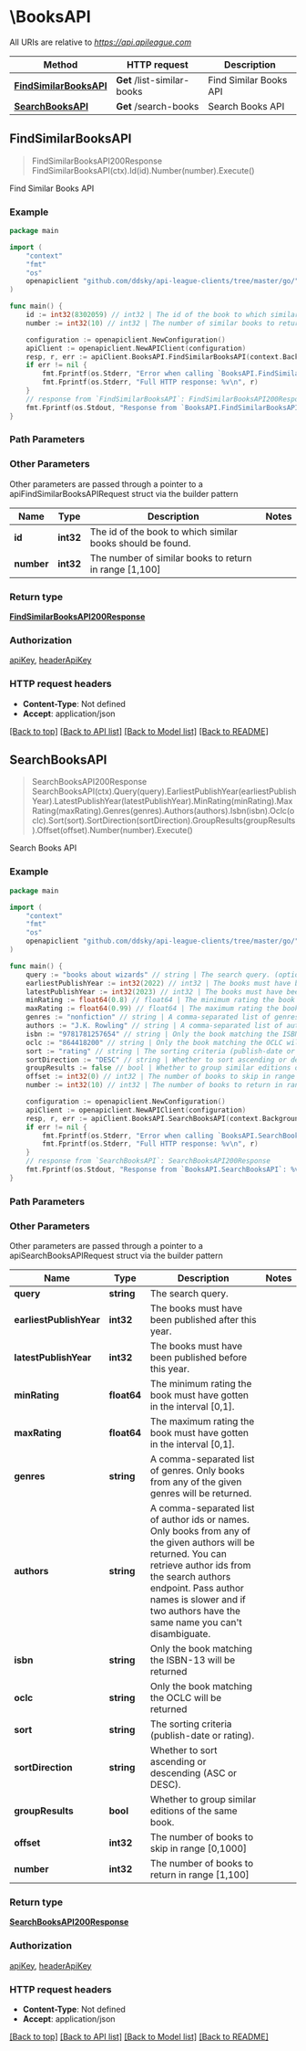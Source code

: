 # \BooksAPI

All URIs are relative to *https://api.apileague.com*

Method | HTTP request | Description
------------- | ------------- | -------------
[**FindSimilarBooksAPI**](BooksAPI.md#FindSimilarBooksAPI) | **Get** /list-similar-books | Find Similar Books API
[**SearchBooksAPI**](BooksAPI.md#SearchBooksAPI) | **Get** /search-books | Search Books API



## FindSimilarBooksAPI

> FindSimilarBooksAPI200Response FindSimilarBooksAPI(ctx).Id(id).Number(number).Execute()

Find Similar Books API



### Example

```go
package main

import (
	"context"
	"fmt"
	"os"
	openapiclient "github.com/ddsky/api-league-clients/tree/master/go/"
)

func main() {
	id := int32(8302059) // int32 | The id of the book to which similar books should be found.
	number := int32(10) // int32 | The number of similar books to return in range [1,100] (optional)

	configuration := openapiclient.NewConfiguration()
	apiClient := openapiclient.NewAPIClient(configuration)
	resp, r, err := apiClient.BooksAPI.FindSimilarBooksAPI(context.Background()).Id(id).Number(number).Execute()
	if err != nil {
		fmt.Fprintf(os.Stderr, "Error when calling `BooksAPI.FindSimilarBooksAPI``: %v\n", err)
		fmt.Fprintf(os.Stderr, "Full HTTP response: %v\n", r)
	}
	// response from `FindSimilarBooksAPI`: FindSimilarBooksAPI200Response
	fmt.Fprintf(os.Stdout, "Response from `BooksAPI.FindSimilarBooksAPI`: %v\n", resp)
}
```

### Path Parameters



### Other Parameters

Other parameters are passed through a pointer to a apiFindSimilarBooksAPIRequest struct via the builder pattern


Name | Type | Description  | Notes
------------- | ------------- | ------------- | -------------
 **id** | **int32** | The id of the book to which similar books should be found. | 
 **number** | **int32** | The number of similar books to return in range [1,100] | 

### Return type

[**FindSimilarBooksAPI200Response**](FindSimilarBooksAPI200Response.md)

### Authorization

[apiKey](../README.md#apiKey), [headerApiKey](../README.md#headerApiKey)

### HTTP request headers

- **Content-Type**: Not defined
- **Accept**: application/json

[[Back to top]](#) [[Back to API list]](../README.md#documentation-for-api-endpoints)
[[Back to Model list]](../README.md#documentation-for-models)
[[Back to README]](../README.md)


## SearchBooksAPI

> SearchBooksAPI200Response SearchBooksAPI(ctx).Query(query).EarliestPublishYear(earliestPublishYear).LatestPublishYear(latestPublishYear).MinRating(minRating).MaxRating(maxRating).Genres(genres).Authors(authors).Isbn(isbn).Oclc(oclc).Sort(sort).SortDirection(sortDirection).GroupResults(groupResults).Offset(offset).Number(number).Execute()

Search Books API



### Example

```go
package main

import (
	"context"
	"fmt"
	"os"
	openapiclient "github.com/ddsky/api-league-clients/tree/master/go/"
)

func main() {
	query := "books about wizards" // string | The search query. (optional)
	earliestPublishYear := int32(2022) // int32 | The books must have been published after this year. (optional)
	latestPublishYear := int32(2023) // int32 | The books must have been published before this year. (optional)
	minRating := float64(0.8) // float64 | The minimum rating the book must have gotten in the interval [0,1]. (optional)
	maxRating := float64(0.99) // float64 | The maximum rating the book must have gotten in the interval [0,1]. (optional)
	genres := "nonfiction" // string | A comma-separated list of genres. Only books from any of the given genres will be returned. (optional)
	authors := "J.K. Rowling" // string | A comma-separated list of author ids or names. Only books from any of the given authors will be returned. You can retrieve author ids from the search authors endpoint. Pass author names is slower and if two authors have the same name you can't disambiguate. (optional)
	isbn := "9781781257654" // string | Only the book matching the ISBN-13 will be returned (optional)
	oclc := "864418200" // string | Only the book matching the OCLC will be returned (optional)
	sort := "rating" // string | The sorting criteria (publish-date or rating). (optional)
	sortDirection := "DESC" // string | Whether to sort ascending or descending (ASC or DESC). (optional)
	groupResults := false // bool | Whether to group similar editions of the same book. (optional)
	offset := int32(0) // int32 | The number of books to skip in range [0,1000] (optional)
	number := int32(10) // int32 | The number of books to return in range [1,100] (optional)

	configuration := openapiclient.NewConfiguration()
	apiClient := openapiclient.NewAPIClient(configuration)
	resp, r, err := apiClient.BooksAPI.SearchBooksAPI(context.Background()).Query(query).EarliestPublishYear(earliestPublishYear).LatestPublishYear(latestPublishYear).MinRating(minRating).MaxRating(maxRating).Genres(genres).Authors(authors).Isbn(isbn).Oclc(oclc).Sort(sort).SortDirection(sortDirection).GroupResults(groupResults).Offset(offset).Number(number).Execute()
	if err != nil {
		fmt.Fprintf(os.Stderr, "Error when calling `BooksAPI.SearchBooksAPI``: %v\n", err)
		fmt.Fprintf(os.Stderr, "Full HTTP response: %v\n", r)
	}
	// response from `SearchBooksAPI`: SearchBooksAPI200Response
	fmt.Fprintf(os.Stdout, "Response from `BooksAPI.SearchBooksAPI`: %v\n", resp)
}
```

### Path Parameters



### Other Parameters

Other parameters are passed through a pointer to a apiSearchBooksAPIRequest struct via the builder pattern


Name | Type | Description  | Notes
------------- | ------------- | ------------- | -------------
 **query** | **string** | The search query. | 
 **earliestPublishYear** | **int32** | The books must have been published after this year. | 
 **latestPublishYear** | **int32** | The books must have been published before this year. | 
 **minRating** | **float64** | The minimum rating the book must have gotten in the interval [0,1]. | 
 **maxRating** | **float64** | The maximum rating the book must have gotten in the interval [0,1]. | 
 **genres** | **string** | A comma-separated list of genres. Only books from any of the given genres will be returned. | 
 **authors** | **string** | A comma-separated list of author ids or names. Only books from any of the given authors will be returned. You can retrieve author ids from the search authors endpoint. Pass author names is slower and if two authors have the same name you can&#39;t disambiguate. | 
 **isbn** | **string** | Only the book matching the ISBN-13 will be returned | 
 **oclc** | **string** | Only the book matching the OCLC will be returned | 
 **sort** | **string** | The sorting criteria (publish-date or rating). | 
 **sortDirection** | **string** | Whether to sort ascending or descending (ASC or DESC). | 
 **groupResults** | **bool** | Whether to group similar editions of the same book. | 
 **offset** | **int32** | The number of books to skip in range [0,1000] | 
 **number** | **int32** | The number of books to return in range [1,100] | 

### Return type

[**SearchBooksAPI200Response**](SearchBooksAPI200Response.md)

### Authorization

[apiKey](../README.md#apiKey), [headerApiKey](../README.md#headerApiKey)

### HTTP request headers

- **Content-Type**: Not defined
- **Accept**: application/json

[[Back to top]](#) [[Back to API list]](../README.md#documentation-for-api-endpoints)
[[Back to Model list]](../README.md#documentation-for-models)
[[Back to README]](../README.md)

